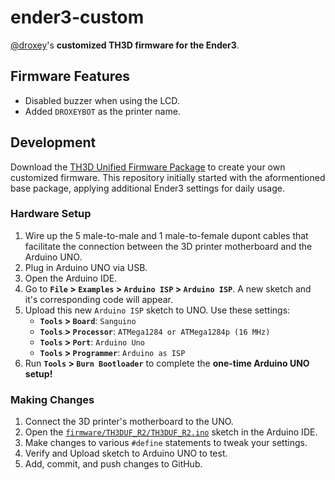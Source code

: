 # ender3-custom

[@droxey](https://github.com/droxey)'s **customized TH3D firmware for the Ender3**.

## Firmware Features

* Disabled buzzer when using the LCD.
* Added `DROXEYBOT` as the printer name.

## Development

Download the [TH3D Unified Firmware Package](https://www.th3dstudio.com/knowledge-base/th3d-unified-firmware/) to create your own customized firmware. This repository initially started with the aformentioned base package, applying additional Ender3 settings for daily usage.

### Hardware Setup

1. Wire up the 5 male-to-male and 1 male-to-female dupont cables that facilitate the connection between the 3D printer motherboard and the Arduino UNO.
1. Plug in Arduino UNO via USB.
1. Open the Arduino IDE.
1. Go to **`File` > `Examples` > `Arduino ISP` > `Arduino ISP`**. A new sketch and it's corresponding code will appear.
1. Upload this new `Arduino ISP` sketch to UNO. Use these settings:
    * **`Tools` > `Board`**: `Sanguino`
    * **`Tools` > `Processor`**: `ATMega1284 or ATMega1284p (16 MHz)`
    * **`Tools` > `Port`**: `Arduino Uno`
    * **`Tools` > `Programmer`**: `Arduino as ISP`
1. Run **`Tools` > `Burn Bootloader`** to complete the **one-time Arduino UNO setup!**

### Making Changes

1. Connect the 3D printer's motherboard to the UNO.
1. Open the [`firmware/TH3DUF_R2/TH3DUF_R2.ino`](firmware/TH3DUF_R2/TH3DUF_R2.ino) sketch in the Arduino IDE.
1. Make changes to various `#define` statements to tweak your settings.
1. Verify and Upload sketch to Arduino UNO to test.
1. Add, commit, and push changes to GitHub.


